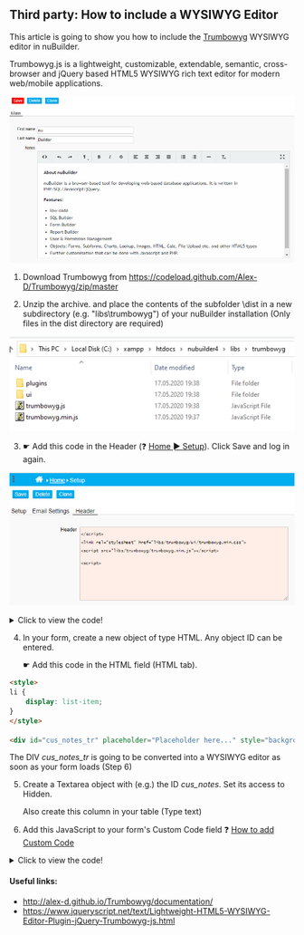 ## Third party: How to include a WYSIWYG Editor

This article is going to show you how to include the [Trumbowyg](http://alex-d.github.io/Trumbowyg/) WYSIWYG editor in nuBuilder.

Trumbowyg.js is a lightweight, customizable, extendable, semantic, cross-browser and jQuery based HTML5 WYSIWYG rich text editor for modern web/mobile applications.

<p align="left">
  <img src="screenshots/trumbowyg.png">
</p>



1. Download Trumbowyg from https://codeload.github.com/Alex-D/Trumbowyg/zip/master

2. Unzip the archive. and place the contents of the subfolder \dist in a new subdirectory (e.g. "libs\trumbowyg") of your nuBuilder installation (Only files in the dist directory are required)


<p align="left">
  <img src="screenshots/unzip.png">
</p>



3. ☛  Add this code in the Header (❓ [Home ► Setup](/common/setup_header.gif)). Click Save and log in again.


<p align="left">
  <img src="screenshots/header.png">
</p>


<details>
 <summary>Click to view the code!</summary>
  
```javascript
</script>

<link rel="stylesheet" href="libs/trumbowyg/ui/trumbowyg.min.css">

<script src="libs/trumbowyg/trumbowyg.min.js"></script>

<script>
```
</details>


4. In your form, create a new object of type HTML. Any object ID can be entered.

   ☛  Add this code in the HTML field (HTML tab).
   
```html   
<style>
li {
    display: list-item;
}
</style>

<div id="cus_notes_tr" placeholder="Placeholder here..." style="background:white"></div>
```

The DIV *cus_notes_tr* is going to be converted into a WYSIWYG editor as soon as your form loads (Step 6)

5. Create a Textarea object with (e.g.) the ID *cus_notes*. Set its access to Hidden.
   
   Also create this column in your table (Type text)
   
     
6. Add this JavaScript to your form's Custom Code field
   ❓ [How to add Custom Code](/common/form_add_custom_code_javascript.gif)

<details>
  <summary>Click to view the code!</summary>

```javascript

if (nuFormType() == 'edit') {

    // init the trumbowyg plugin
    $("div[id='cus_notes_tr']").trumbowyg({
        btns: [
            ['viewHTML']
            , ['undo', 'redo']
            , ['formatting']
            , ['strong', 'em', 'del']
            , ['justifyLeft', 'justifyCenter', 'justifyRight', 'justifyFull']
            , ['unorderedList', 'orderedList']
            , ['horizontalRule']
            , ['removeformat']
            , ['fullscreen']
        ]
        , semantic: false
        , resetCss: true
        , removeformatPasted: false
    });

    $('.trumbowyg-button-pane').css('z-index', '1');

    // Get the html code of the nuBuilder object and assign it to the trumbowyg editor
    var html = $('#cus_notes').val();
    $('#cus_notes_tr').trumbowyg('html', html);
}

function nuBeforeSave() {

    // Get the html code of the trumbowyg editor and assign it to the nuBuilder object
    var html = $('#cus_notes_tr').trumbowyg('html');
    $('#cus_notes').val(html).change();
    return true;

}
```
</details>

#### Useful links:

* http://alex-d.github.io/Trumbowyg/documentation/
* https://www.jqueryscript.net/text/Lightweight-HTML5-WYSIWYG-Editor-Plugin-jQuery-Trumbowyg-js.html
